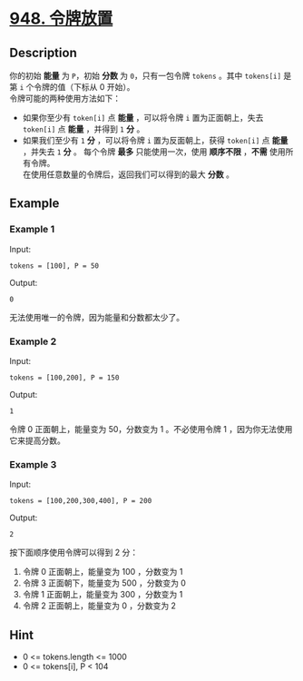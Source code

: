 # [948. 令牌放置](https://leetcode-cn.com/problems/bag-of-tokens/)
## Description
你的初始 **能量** 为 `P`，初始 **分数** 为 `0`，只有一包令牌 `tokens` 。其中 `tokens[i]` 是第 `i` 个令牌的值（下标从 0 开始）。  
令牌可能的两种使用方法如下：
- 如果你至少有 `token[i]` 点 **能量** ，可以将令牌 `i` 置为正面朝上，失去 `token[i]` 点 **能量** ，并得到 `1` **分** 。
- 如果我们至少有 `1` **分** ，可以将令牌 `i` 置为反面朝上，获得 `token[i]` 点 **能量** ，并失去 `1` **分** 。
每个令牌 **最多** 只能使用一次，使用 **顺序不限** ，**不需** 使用所有令牌。  
在使用任意数量的令牌后，返回我们可以得到的最大 **分数** 。  
## Example
### Example 1
Input:  
```
tokens = [100], P = 50
```
Output:
```
0
```
无法使用唯一的令牌，因为能量和分数都太少了。
### Example 2
Input:  
```
tokens = [100,200], P = 150
```
Output:
```
1
```
令牌 0 正面朝上，能量变为 50，分数变为 1 。不必使用令牌 1 ，因为你无法使用它来提高分数。
### Example 3
Input:  
```
tokens = [100,200,300,400], P = 200
```
Output:
```
2
```
按下面顺序使用令牌可以得到 2 分：
1. 令牌 0 正面朝上，能量变为 100 ，分数变为 1
2. 令牌 3 正面朝下，能量变为 500 ，分数变为 0
3. 令牌 1 正面朝上，能量变为 300 ，分数变为 1
4. 令牌 2 正面朝上，能量变为 0 ，分数变为 2
## Hint
- 0 <= tokens.length <= 1000
- 0 <= tokens[i], P < 104
